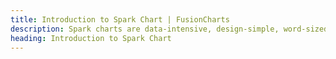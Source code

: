 ```yaml
---
title: Introduction to Spark Chart | FusionCharts
description: Spark charts are data-intensive, design-simple, word-sized graphics charts for embedding in a context of words, numbers and images.
heading: Introduction to Spark Chart
---
```



